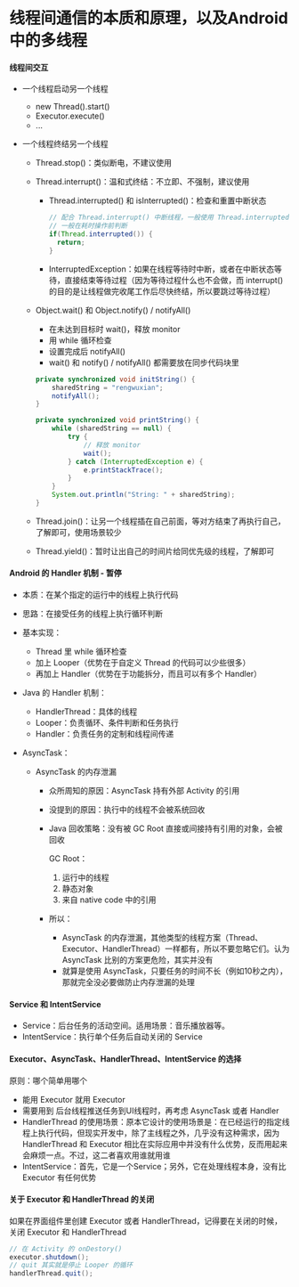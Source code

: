 # 线程间通信的本质和原理，以及Android中的多线程

#### 线程间交互

- 一个线程启动另一个线程

  - new Thread().start()
  - Executor.execute() 
  - ...

- 一个线程终结另一个线程
  - Thread.stop()：类似断电，不建议使用
  
  - Thread.interrupt()：温和式终结：不立即、不强制，建议使用
    - Thread.interrupted() 和 isInterrupted()：检查和重置中断状态
    
      ```java
      // 配合 Thread.interrupt() 中断线程，一般使用 Thread.interrupted()
      // 一般在耗时操作前判断
      if(Thread.interrupted()) {
      	return;
      }
      ```
    
    - InterruptedException：如果在线程等待时中断，或者在中断状态等待，直接结束等待过程（因为等待过程什么也不会做，而 interrupt() 的目的是让线程做完收尾工作后尽快终结，所以要跳过等待过程）
    
  - Object.wait() 和 Object.notify() / notifyAll()
    - 在未达到目标时 wait()，释放 monitor
    - 用 while 循环检查
    - 设置完成后 notifyAll()
    - wait() 和 notify() / notifyAll() 都需要放在同步代码块里
    
    ```java
    private synchronized void initString() {
        sharedString = "rengwuxian";
        notifyAll();
    }
    
    private synchronized void printString() {
        while (sharedString == null) {
            try {
                // 释放 monitor
                wait();
            } catch (InterruptedException e) {
                e.printStackTrace();
            }
        }
        System.out.println("String: " + sharedString);
    }
    ```
    
  - Thread.join()：让另一个线程插在自己前面，等对方结束了再执行自己，了解即可，使用场景较少
  
  - Thread.yield()：暂时让出自己的时间片给同优先级的线程，了解即可

#### Android 的 Handler 机制 - 暂停

- 本质：在某个指定的运行中的线程上执行代码

- 思路：在接受任务的线程上执行循环判断

- 基本实现：

  - Thread 里 while 循环检查
  - 加上 Looper（优势在于自定义 Thread 的代码可以少些很多）
  - 再加上 Handler（优势在于功能拆分，而且可以有多个 Handler）

- Java 的 Handler 机制：

  - HandlerThread：具体的线程
  - Looper：负责循环、条件判断和任务执行
  - Handler：负责任务的定制和线程间传递

- AsyncTask：

  - AsyncTask 的内存泄漏

    - 众所周知的原因：AsyncTask 持有外部 Activity 的引用

    - 没提到的原因：执行中的线程不会被系统回收

    - Java 回收策略：没有被 GC Root 直接或间接持有引用的对象，会被回收

      GC Root：

      1. 运行中的线程
      2. 静态对象
      3. 来自 native code 中的引用

    - 所以：

      - AsyncTask 的内存泄漏，其他类型的线程方案（Thread、Executor、HandlerThread）一样都有，所以不要忽略它们。认为 AsyncTask 比别的方案更危险，其实并没有
      - 就算是使用 AsyncTask，只要任务的时间不长（例如10秒之内），那就完全没必要做防止内存泄漏的处理 

#### Service 和 IntentService

- Service：后台任务的活动空间。适用场景：音乐播放器等。
- IntentService：执行单个任务后自动关闭的 Service

#### Executor、AsyncTask、HandlerThread、IntentService 的选择

原则：哪个简单用哪个

- 能用 Executor 就用 Executor
- 需要用到 后台线程推送任务到UI线程时，再考虑 AsyncTask 或者 Handler
- HandlerThread 的使用场景：原本它设计的使用场景是：在已经运行的指定线程上执行代码，但现实开发中，除了主线程之外，几乎没有这种需求，因为 HandlerThread 和 Executor 相比在实际应用中并没有什么优势，反而用起来会麻烦一点。不过，这二者喜欢用谁就用谁
- IntentService：首先，它是一个Service；另外，它在处理线程本身，没有比 Executor 有任何优势

#### 关于 Executor 和 HandlerThread 的关闭

如果在界面组件里创建 Executor 或者 HandlerThread，记得要在关闭的时候，关闭 Executor 和 HandlerThread

```java
// 在 Activity 的 onDestory()
executor.shutdown();
// quit 其实就是停止 Looper 的循环
handlerThread.quit();
```

